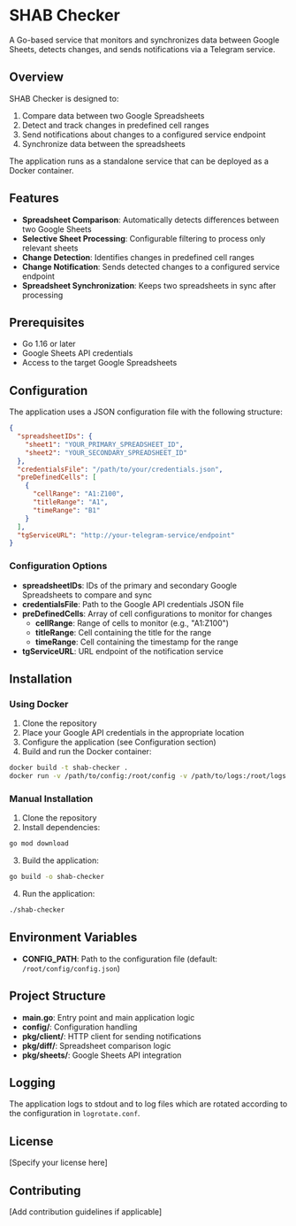 # SHAB Checker

A Go-based service that monitors and synchronizes data between Google Sheets, detects changes, and sends notifications via a Telegram service.

## Overview

SHAB Checker is designed to:
1. Compare data between two Google Spreadsheets
2. Detect and track changes in predefined cell ranges
3. Send notifications about changes to a configured service endpoint
4. Synchronize data between the spreadsheets

The application runs as a standalone service that can be deployed as a Docker container.

## Features

- **Spreadsheet Comparison**: Automatically detects differences between two Google Sheets
- **Selective Sheet Processing**: Configurable filtering to process only relevant sheets
- **Change Detection**: Identifies changes in predefined cell ranges
- **Change Notification**: Sends detected changes to a configured service endpoint
- **Spreadsheet Synchronization**: Keeps two spreadsheets in sync after processing


## Prerequisites

- Go 1.16 or later
- Google Sheets API credentials
- Access to the target Google Spreadsheets

## Configuration

The application uses a JSON configuration file with the following structure:

```json
{
  "spreadsheetIDs": {
    "sheet1": "YOUR_PRIMARY_SPREADSHEET_ID",
    "sheet2": "YOUR_SECONDARY_SPREADSHEET_ID"
  },
  "credentialsFile": "/path/to/your/credentials.json",
  "preDefinedCells": [
    {
      "cellRange": "A1:Z100",
      "titleRange": "A1",
      "timeRange": "B1"
    }
  ],
  "tgServiceURL": "http://your-telegram-service/endpoint"
}
```

### Configuration Options

- **spreadsheetIDs**: IDs of the primary and secondary Google Spreadsheets to compare and sync
- **credentialsFile**: Path to the Google API credentials JSON file
- **preDefinedCells**: Array of cell configurations to monitor for changes
  - **cellRange**: Range of cells to monitor (e.g., "A1:Z100")
  - **titleRange**: Cell containing the title for the range
  - **timeRange**: Cell containing the timestamp for the range
- **tgServiceURL**: URL endpoint of the notification service

## Installation

### Using Docker

1. Clone the repository
2. Place your Google API credentials in the appropriate location
3. Configure the application (see Configuration section)
4. Build and run the Docker container:

```bash
docker build -t shab-checker .
docker run -v /path/to/config:/root/config -v /path/to/logs:/root/logs shab-checker
```

### Manual Installation

1. Clone the repository
2. Install dependencies:

```bash
go mod download
```

3. Build the application:

```bash
go build -o shab-checker
```

4. Run the application:

```bash
./shab-checker
```

## Environment Variables

- **CONFIG_PATH**: Path to the configuration file (default: `/root/config/config.json`)

## Project Structure

- **main.go**: Entry point and main application logic
- **config/**: Configuration handling
- **pkg/client/**: HTTP client for sending notifications
- **pkg/diff/**: Spreadsheet comparison logic
- **pkg/sheets/**: Google Sheets API integration

## Logging

The application logs to stdout and to log files which are rotated according to the configuration in `logrotate.conf`.

## License

[Specify your license here]

## Contributing

[Add contribution guidelines if applicable]